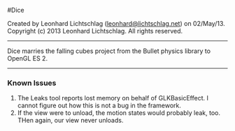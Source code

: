 #Dice

Created by Leonhard Lichtschlag (leonhard@lichtschlag.net) on 02/May/13.
Copyright (c) 2013 Leonhard Lichtschlag. All rights reserved.

---

Dice marries the falling cubes project from the Bullet physics library to OpenGL ES 2.

---

### Known Issues

1)	The Leaks tool reports lost memory on behalf of GLKBasicEffect. I cannot figure 
	out how this is not a bug in the framework.
2)	If the view were to unload, the motion states would probably leak, too. THen again, 
	our view never unloads.


